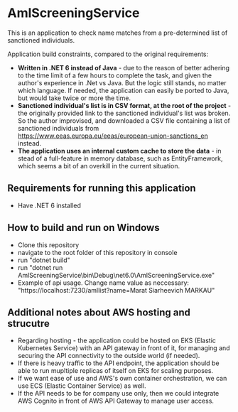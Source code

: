 # AmlScreeningService
This is an application to check name matches from a pre-determined list of sanctioned individuals.

Application build constraints, compared to the original requirements:
- **Written in .NET 6 instead of Java** - due to the reason of better adhering to the time limit of a few hours to complete the task, and given the author's experience in .Net vs Java. But the logic still stands, no matter which language. If needed, the application can easily be ported to Java, but would take twice or more the time. 
- **Sanctioned individual's list is in CSV format, at the root of the project** - the originally provided link to the sanctioned individual's list was broken. So the author improvised, and downloaded a CSV file containing a list of sanctioned individuals from https://www.eeas.europa.eu/eeas/european-union-sanctions_en instead.
- **The application uses an internal custom cache to store the data** - in stead of a full-feature in memory database, such as EntityFramework, which seems a bit of an overkill in the current situation.

## Requirements for running this application
- Have .NET 6 installed

## How to build and run on Windows
- Clone this repository
- navigate to the root folder of this repository in console
- run "dotnet build"
- run "dotnet run AmlScreeningService\bin\Debug\net6.0\AmlScreeningService.exe"
- Example of api usage. Change name value as neccessary: "https://localhost:7230/amllist?name=Marat Siarheevich MARKAU"

## Additional notes about AWS hosting and strucutre
- Regarding hosting - the application could be hosted on EKS (Elastic Kubernetes Service) with an API gateway in front of it, for managing and securing the API connectivity to the outside world (if needed).
- If there is heavy traffic to the API endpoint, the application should be able to run mupltiple replicas of itself on EKS for scaling purposes.
- If we want ease of use and AWS's own container orchestration, we can use ECS (Elastic Container Service) as well.
- If the API needs to be for company use only, then we could integrate AWS Cognito in front of AWS API Gateway to manage user access.